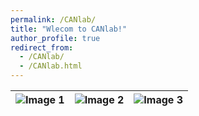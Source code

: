 ```yaml
---
permalink: /CANlab/
title: "Wlecom to CANlab!"
author_profile: true
redirect_from: 
  - /CANlab/
  - /CANlab.html
---
```

| ![Image 1](https://example.com/image1.jpg) | ![Image 2](https://example.com/image2.jpg) | ![Image 3](https://example.com/image3.jpg) |
|--------------------------------------------|--------------------------------------------|--------------------------------------------|

